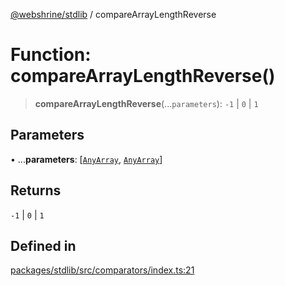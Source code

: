 [@webshrine/stdlib](../globals.md) / compareArrayLengthReverse

# Function: compareArrayLengthReverse()

> **compareArrayLengthReverse**(...`parameters`): `-1` \| `0` \| `1`

## Parameters

• ...**parameters**: [[`AnyArray`](../type-aliases/AnyArray.md), [`AnyArray`](../type-aliases/AnyArray.md)]

## Returns

`-1` \| `0` \| `1`

## Defined in

[packages/stdlib/src/comparators/index.ts:21](https://github.com/webshrine/webshrine/blob/0e16c5948921e0c95cce645760c4a8b0855b196b/packages/stdlib/src/comparators/index.ts#L21)
